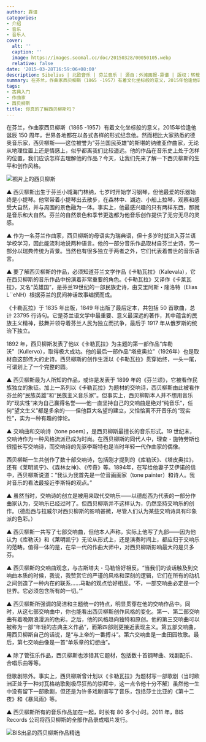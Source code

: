 ```yaml
---
author: 靠谱
categories:
- 介绍
- 音乐
- 音乐人
cover:
  alt: ''
  caption: ''
  image: https://images.soomal.cc/doc/20150328/00050105.webp
  relative: false
date: '2015-03-28T16:59:06+08:00'
description: Sibelius | 北欧音乐 | 芬兰音乐 | 源自：外滩画报-靠谱 | 版权：转载 |  平均/总评分：09.83/59
summary: 在芬兰，作曲家西贝柳斯（1865 -1957）有着文化坐标般的意义，2015年恰逢他诞辰 150 周年，世界各地都在以各式各样的形式纪念他。然而相比大家熟悉的德奥音乐家，西贝柳斯――这位被誉为“芬兰国民英雄”的斯堪的纳维亚作曲家，无论从地理位置上还是情感上，似乎都离我们比较遥远……
tags:
- 古典入门
- 作曲家
- 西贝柳斯
title: 你真的了解西贝柳斯吗？
---
```


在芬兰，作曲家西贝柳斯（1865 -1957）有着文化坐标般的意义，2015年恰逢他诞辰 150 周年，世界各地都在以各式各样的形式纪念他。然而相比大家熟悉的德奥音乐家，西贝柳斯――这位被誉为“芬兰国民英雄”的斯堪的纳维亚作曲家，无论从地理位置上还是情感上，似乎都离我们比较遥远。他的作品在音乐史上处于怎样的位置，我们应该怎样去理解他的作品？今天，让我们先来了解一下西贝柳斯的生平和创作风格。

![照片上的西贝柳斯](https://images.soomal.cc/doc/20150328/00050103.webp)





▲ 西贝柳斯出生于芬兰小城海门林纳，七岁时开始学习钢琴，但他最爱的乐器始终是小提琴。他常带着小提琴出去散步，在森林中、湖边、小船上拉琴，观察和感受大自然，并与周围的景色融为一体。事实上，他最感兴趣的只有两样东西，那就是音乐和大自然。芬兰的自然景色和季节更迭都为他音乐创作提供了无穷无尽的灵感。

▲ 作为一名芬兰作曲家，西贝柳斯的母语实为瑞典语，但十多岁时就进入芬兰语学校学习，因此能流利地说两种语言。他的一部分音乐作品取材自芬兰史诗，另一部分以瑞典传统为背景。当然也有很多独立于两者之外，它们代表着普世的音乐语言。

▲ 要了解西贝柳斯的作品，必须知道芬兰文学作品《卡勒瓦拉》（Kalevala），它在西贝柳斯的音乐作品中扮演着非常重要的角色。《卡勒瓦拉》又译作《卡莱瓦拉》，又名“英雄国”，是芬兰19世纪的一部民族史诗，由艾里阿斯・隆洛特（Elias L``eNH）根据芬兰的民间神话故事编撰而成。

《卡勒瓦拉》于 1835 年出版，1849 年出版了最后定本，共包括 50 首歌曲，总计 23795 行诗句。它是芬兰语文学中最重要、意义最深远的著作，其中蕴含的民族主义精神，鼓舞并领导着芬兰人民为独立而抗争，最后于 1917 年从俄罗斯的统治下独立。

1892 年，西贝柳斯发表了他以《卡勒瓦拉》为主题的第一部作品“库勒沃”（Kullervo），取得极大成功。他的最后一部作品“塔皮奥拉”（1926年）也是取材自这部伟大的史诗。西贝柳斯的创作生涯以《卡勒瓦拉》贯穿始终，一头一尾，可谓划上了一个完整的圆。

▲ 西贝柳斯最为人所知的作品，或许是发表于 1899 年的《芬兰颂》，它被看作民族独立的象征。加上一系列以《卡勒瓦拉》为题材的交响诗，西贝柳斯由此被看作芬兰的“民族英雄”和“民族主义音乐家”。但事实上，西贝柳斯本人并不想用音乐的“现实性”来为自己赢得名誉――他一直坚持自己的交响曲是绝对“纯音乐”，任何“望文生义”都是多余的――但他巨大名望的建立，又恰恰离不开音乐的“现实性”，实为一种有趣的悖论。

▲ 交响曲和交响诗（tone poem），是西贝柳斯最擅长的音乐形式。19 世纪末，交响诗作为一种风格流派已成为时尚。在西贝柳斯的同代人中，理查・施特劳斯也很擅长写交响诗，而交响诗的先驱李斯特也是当时年轻一代作曲家的偶像。

西贝柳斯一生共创作了数十部交响诗，包括刚才提到的《库勒沃》、《塔皮奥拉》，还有《莱明凯宁》、《森林女神》、《传奇》等。1894年，在写给他妻子艾伊诺的信中，西贝柳斯说道：“我认为我首先是一位音画画家（tone painter）和诗人。我对音乐的看法最接近李斯特的观点。”

▲ 虽然当时，交响诗的创立是被用来取代交响乐――以德彪西为代表的一部分作曲家认为，交响乐已经过时了。但西贝柳斯并不这样认为，仍然坚持交响乐的创作。（德彪西与拉威尔对西贝柳斯的影响甚微，尽管人们认为某些交响诗具有印象派的色彩。）

▲ 西贝柳斯一共写了七部交响曲，但他本人声称，实际上他写了九部――因为他认为《库勒沃》和《莱明凯宁》无论从形式上，还是演奏时间上，都应归于交响乐的范畴。值得一体的是，在早一代的作曲大师中，对西贝柳斯影响最大的是贝多芬。

▲ 西贝柳斯的交响曲观念，与古斯塔夫・马勒恰好相反。“当我们的谈话触及到交响曲本质的时候，我说，我赞赏它的严谨的风格和深刻的逻辑，它们在所有的动机之间创造了一种内在的联系……马勒的观点恰好相反。‘不，一部交响曲必定是一个世界。它必须包含所有的一切。’”

▲ 西贝柳斯所强调的简洁和主题统一的特点，明显贯穿在他的交响作品中。同时，从这七部交响曲中，你也能看出西贝柳斯创作风格的变化。第一、第二部交响曲有着晚期浪漫派的色彩。之后，他的风格趋向独特和原创。他的第三交响曲可以被称为一部“年轻的古典主义作品”，而第四部则更接近表现主义。第五部交响曲，用西贝柳斯自己的话说，是“与上帝的一番搏斗”。第六交响曲是一曲田园牧歌。最后，第七交响曲像是一首“单乐章的幻想曲”。

▲ 除了管弦乐作品，西贝柳斯也涉猎其它题材，包括数十首钢琴曲、戏剧配乐、合唱乐曲等等。

但歌剧除外。事实上，西贝柳斯曾计划以《卡勒瓦拉》为题材写一部歌剧（当时欧洲正处于一种对瓦格纳歌剧极尽狂热的崇拜中，这一点令他十分不解）虽然他一生中没有留下一部歌剧，但还是为许多戏剧谱写了音乐，包括莎士比亚的《第十二夜》和《暴风雨》等。

▲ 西贝柳斯所有的音乐作品加在一起，时长有 80 多个小时。2011 年，BIS Records 公司将西贝柳斯的全部作品录成唱片发行。

![BIS出品的西贝柳斯作品精选](https://images.soomal.cc/doc/20150328/00050104.webp)